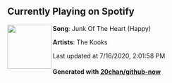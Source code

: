 ## Currently Playing on Spotify

[<img align="left" width="100" src="https://i.scdn.co/image/ab67616d00001e029b8326ac45405124151f7726">](https://open.spotify.com/album/2HfdqVaLccOvzfsHej9A8g)

**Song**: Junk Of The Heart (Happy)

**Artists**: The Kooks

Last updated at 7/16/2020, 2:01:58 PM

#### Generated with [20chan/github-now](https://github.com/20chan/github-now)